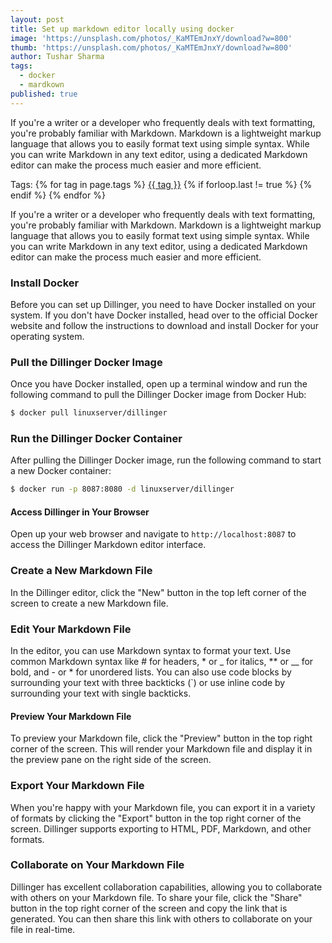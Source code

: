 ```yaml
---
layout: post
title: Set up markdown editor locally using docker
image: 'https://unsplash.com/photos/_KaMTEmJnxY/download?w=800'
thumb: 'https://unsplash.com/photos/_KaMTEmJnxY/download?w=800'
author: Tushar Sharma
tags:
  - docker
  - mardkown
published: true
---
```


If you're a writer or a developer who frequently deals with text formatting, you're probably familiar with Markdown. Markdown is a lightweight markup language that allows you to easily format text using simple syntax. While you can write Markdown in any text editor, using a dedicated Markdown editor can make the process much easier and more efficient.<!-- truncate_here -->
<p>Tags: {% for tag in page.tags %} <a class="mytag" href="/tag/{{ tag }}" title="View posts tagged with &quot;{{ tag }}&quot;">{{ tag }}</a>  {% if forloop.last != true %} {% endif %} {% endfor %} </p>

If you're a writer or a developer who frequently deals with text formatting, you're probably familiar with Markdown. Markdown is a lightweight markup language that allows you to easily format text using simple syntax. While you can write Markdown in any text editor, using a dedicated Markdown editor can make the process much easier and more efficient.

### Install Docker

Before you can set up Dillinger, you need to have Docker installed on your system. If you don't have Docker installed, head over to the official Docker website and follow the instructions to download and install Docker for your operating system.

### Pull the Dillinger Docker Image

Once you have Docker installed, open up a terminal window and run the following command to pull the Dillinger Docker image from Docker Hub:

```bash
$ docker pull linuxserver/dillinger
```

### Run the Dillinger Docker Container

After pulling the Dillinger Docker image, run the following command to start a new Docker container:

```bash
$ docker run -p 8087:8080 -d linuxserver/dillinger
```

#### Access Dillinger in Your Browser

Open up your web browser and navigate to `http://localhost:8087` to access the Dillinger Markdown editor interface.

### Create a New Markdown File

In the Dillinger editor, click the "New" button in the top left corner of the screen to create a new Markdown file.

### Edit Your Markdown File

In the editor, you can use Markdown syntax to format your text. Use common Markdown syntax like # for headers, * or _ for italics, ** or __ for bold, and - or * for unordered lists. You can also use code blocks by surrounding your text with three backticks (`) or use inline code by surrounding your text with single backticks.

#### Preview Your Markdown File

To preview your Markdown file, click the "Preview" button in the top right corner of the screen. This will render your Markdown file and display it in the preview pane on the right side of the screen.

### Export Your Markdown File

When you're happy with your Markdown file, you can export it in a variety of formats by clicking the "Export" button in the top right corner of the screen. Dillinger supports exporting to HTML, PDF, Markdown, and other formats.

### Collaborate on Your Markdown File

Dillinger has excellent collaboration capabilities, allowing you to collaborate with others on your Markdown file. To share your file, click the "Share" button in the top right corner of the screen and copy the link that is generated. You can then share this link with others to collaborate on your file in real-time.
